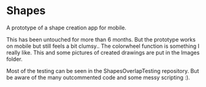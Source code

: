 # Shapes
A prototype of a shape creation app for mobile. 

This has been untouched for more than 6 months. But the prototype works on mobile but still feels a bit clumsy.. 
The colorwheel function is something I really like. This and some pictures of created drawings are put in the Images folder.

Most of the testing can be seen in the ShapesOverlapTesting repository. But be aware of the many outcommented code and some messy scripting :).

